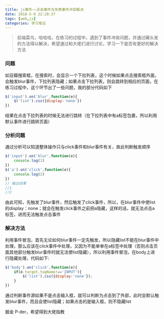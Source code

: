 ```yaml
---
title: js事件——点击事件与失焦事件冲突解决
date: 2018-5-9 22:28:37
tags: [web,js]
categories: 学习笔记
---
```


> 前端菜鸟，哈哈哈，在练习的过程中，遇到了事件冲突问题，并通过薅头发的方法得以解决，希望通过和大佬们进行讨论，学习一下是否有更好的解决方法

<!-- more -->
### 问题

  如豆瓣搜索框，在搜索时，会显示一个下拉列表，这个时候如果点击搜索框外面，会触发blur事件，下拉列表隐藏；如果点击下拉列表，则会跳转到相应的页面，在练习过程中，这个环节出了一些问题，我的部分代码如下
  
``` javascript
$('input').on('blur',function(e){
    $('list').css({display:'none'})
})
```

结果在点击下拉列表的时候无法进行跳转（在下拉列表中有a标签包裹，所以利用默认事件进行跳转页面）

### 分析问题

通过分析可以知道整体操作只与click事件和blur事件有关，故此判断触发顺序

``` javascript
$('input').on('blur',function(e){
    console.log(1)
})
$('a').on('click',function(e){
    console.log(2)
})
// 输出结果
//1
//2
```

由此可知，先触发了blur事件，然后触发了click事件，所以，在blur事件中使list的display：none；就会在触发click事件之前把a隐藏，这样的话，就无法点击a标签，进而无法触发点击事件

### 解决方法

利用事件冒泡，首先无论如何blur事件一定先触发，所以隐藏list不能在blur事件中处理，那么应该在click事件中处理，又因为不能单单在a标签中处理（否则点击页面其他部分触发blur事件时就无法使list隐藏），所以利用事件冒泡，在body上进行隐藏处理，代码如下:

``` javascript
$('body').on('click',function(e){
    if(e.target.tagName!=='INPUT'){
        $('list').css({display:'none'});
    }
})
```

通过判断事件源如果不是点击输入框，就可以判断为点击到了外部，此时会默认触发blur事件，而且会使list隐藏；如果点击的是输入框，则不隐藏list

掘金 P-der，希望得到大佬指教
